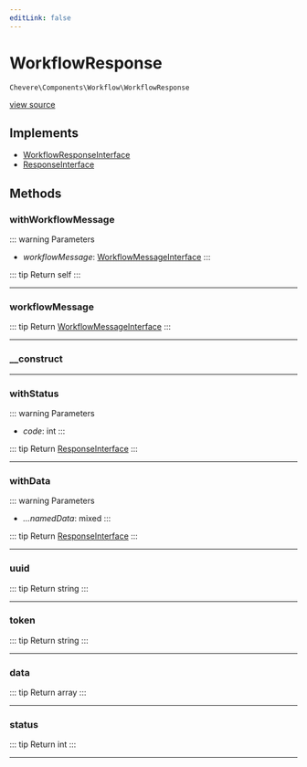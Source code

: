 ```yaml
---
editLink: false
---
```


# WorkflowResponse

`Chevere\Components\Workflow\WorkflowResponse`

[view source](https://github.com/chevere/chevere/blob/main/src/Chevere/Components/Workflow/WorkflowResponse.php)

## Implements

- [WorkflowResponseInterface](../../Interfaces/Workflow/WorkflowResponseInterface.md)
- [ResponseInterface](../../Interfaces/Response/ResponseInterface.md)

## Methods

### withWorkflowMessage

::: warning Parameters
- *workflowMessage*: [WorkflowMessageInterface](../../Interfaces/Workflow/WorkflowMessageInterface.md)
:::

::: tip Return
self
:::

---

### workflowMessage

::: tip Return
[WorkflowMessageInterface](../../Interfaces/Workflow/WorkflowMessageInterface.md)
:::

---

### __construct

---

### withStatus

::: warning Parameters
- *code*: int
:::

::: tip Return
[ResponseInterface](../../Interfaces/Response/ResponseInterface.md)
:::

---

### withData

::: warning Parameters
- *...namedData*: mixed
:::

::: tip Return
[ResponseInterface](../../Interfaces/Response/ResponseInterface.md)
:::

---

### uuid

::: tip Return
string
:::

---

### token

::: tip Return
string
:::

---

### data

::: tip Return
array
:::

---

### status

::: tip Return
int
:::

---
